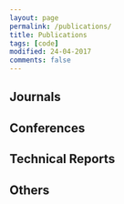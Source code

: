 ```yaml
---
layout: page
permalink: /publications/
title: Publications
tags: [code]
modified: 24-04-2017
comments: false
---
```



## Journals




 
## Conferences




## Technical Reports



## Others














